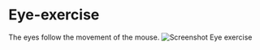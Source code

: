 # Eye-exercise
The eyes follow the movement of the mouse.
![Screenshot Eye exercise](https://user-images.githubusercontent.com/22720260/195969854-46c95d54-8a7d-4d7a-83c7-3b5b2800dc5d.png)
